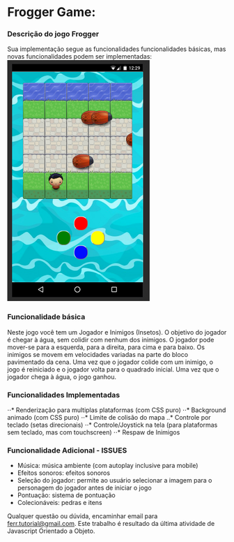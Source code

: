 # Frogger Game: 


### Descrição do jogo Frogger 

Sua implementação segue as funcionalidades funcionalidades básicas,
mas novas funcionalidades podem ser implementadas:
![alt text](https://raw.githubusercontent.com/EduardoFerr/Frogame/master/images/PrintScreen/frogameMobile.png "Logo Title Text 1")

### Funcionalidade básica

Neste jogo você tem um Jogador e Inimigos (Insetos). O objetivo do jogador é chegar à água, sem colidir com nenhum dos inimigos. O jogador pode mover-se para a esquerda, para a direita, para cima e para baixo. Os inimigos se movem em velocidades variadas na parte do bloco pavimentado da cena. Uma vez que o jogador colide com um inimigo, o jogo é reiniciado e o jogador volta para o quadrado inicial. Uma vez que o jogador chega à água, o jogo ganhou.

### Funcionalidades Implementadas
⋅⋅* Renderização para multiplas plataformas (com CSS puro) 
⋅⋅* Background animado (com CSS puro)
⋅⋅* Limite de colisão do mapa
..* Controle por teclado (setas direcionais)
⋅⋅* Controle/Joystick na tela (para plataformas sem teclado, mas com touchscreen)
⋅⋅* Respaw de Inimigos


### Funcionalidade Adicional - ISSUES
- Música: música ambiente (com autoplay inclusive para mobile)
- Efeitos sonoros: efeitos sonoros
- Seleção do jogador: permite ao usuário selecionar a imagem para o personagem do jogador antes de iniciar o jogo
- Pontuação: sistema de pontuação
- Colecionáveis: pedras e itens


Qualquer questão ou dúvida, encaminhar email para ferr.tutorial@gmail.com.
Este trabalho é resultado da última atividade de Javascript Orientado a Objeto.

